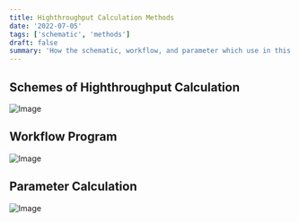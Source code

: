 ```yaml
---
title: Highthroughput Calculation Methods
date: '2022-07-05'
tags: ['schematic', 'methods']
draft: false
summary: 'How the schematic, workflow, and parameter which use in this Highthroughput calculation'
---
```


## Schemes of Highthroughput Calculation
![Image](/static/images/Scheme.png)

## Workflow Program
![Image](/static/images/Workflow.png)

## Parameter Calculation
![Image](/static/images/Parameters.png)
